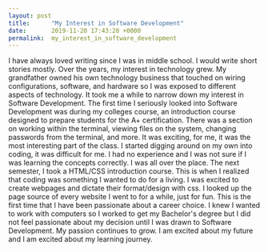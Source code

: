 ```yaml
---
layout: post
title:      "My Interest in Software Development"
date:       2019-11-20 17:43:28 +0000
permalink:  my_interest_in_software_development
---
```



I have always loved writing since I was in middle school. I would write short stories mostly. Over the years, my interest in technology grew. My grandfather owned his own technology business that touched on wiring configurations, software, and hardware so I was exposed to different aspects of technology. It took me a while to narrow down my interest in Software Development. The first time I seriously looked into Software Development was during my colleges course, an introduction course designed to prepare students for the A+ certification. There was a section on working within the terminal, viewing files on the system, changing passwords from the terminal, and more. It was exciting, for me, it was the most interesting part of the class. I started digging around on my own into coding, it was difficult for me. I had no experience and I was not sure if I was learning the concepts correctly. I was all over the place. The next semester, I took a HTML/CSS introduction course. This is when I realized that coding was something I wanted to do for a living. I was excited to create webpages and dictate their format/design with css. I looked up the page source of every website I went to for a while, just for fun. This is the first time that I have been passionate about a career choice. I knew I wanted to work with computers so I worked to get my Bachelor's degree but I did not feel passionate about my decision until I was drawn to Software Development. My passion continues to grow. I am excited about my future and I am excited about my learning journey.
